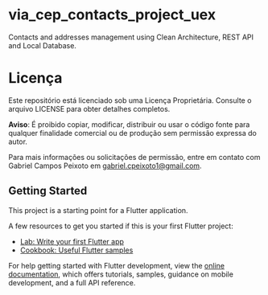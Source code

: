 # via_cep_contacts_project_uex

Contacts and addresses management using Clean Architecture, REST API and Local Database.

# Licença

Este repositório está licenciado sob uma Licença Proprietária. Consulte o arquivo LICENSE para obter detalhes completos.

**Aviso**: É proibido copiar, modificar, distribuir ou usar o código fonte para qualquer finalidade comercial ou de produção sem permissão expressa do autor.

Para mais informações ou solicitações de permissão, entre em contato com Gabriel Campos Peixoto em gabriel.cpeixoto1@gmail.com.


## Getting Started

This project is a starting point for a Flutter application.

A few resources to get you started if this is your first Flutter project:

- [Lab: Write your first Flutter app](https://docs.flutter.dev/get-started/codelab)
- [Cookbook: Useful Flutter samples](https://docs.flutter.dev/cookbook)

For help getting started with Flutter development, view the
[online documentation](https://docs.flutter.dev/), which offers tutorials,
samples, guidance on mobile development, and a full API reference.
